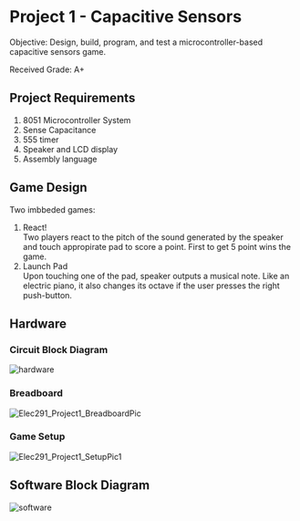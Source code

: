 # Project 1 - Capacitive Sensors

Objective: Design, build, program, and test a microcontroller-based capacitive sensors game.

Received Grade: A+

## Project Requirements

1. 8051 Microcontroller System
2. Sense Capacitance 
3. 555 timer
4. Speaker and LCD display
5. Assembly language

## Game Design

Two imbbeded games:
1. React!  
  Two players react to the pitch of the sound generated by the speaker and touch appropirate pad to score a point. First to get 5 point wins the game. 
2. Launch Pad  
  Upon touching one of the pad, speaker outputs a musical note. Like an electric piano, it also changes its octave if the user presses the right push-button. 
  
## Hardware

### Circuit Block Diagram
![hardware](https://user-images.githubusercontent.com/63937643/165002043-d76ab7d5-e102-4b23-b2f1-d831e9154319.png)

### Breadboard
![Elec291_Project1_BreadboardPic](https://user-images.githubusercontent.com/63937643/156922149-a7669ab9-f8a8-4efe-b766-c7c0fde9c6f3.jpeg)

### Game Setup
![Elec291_Project1_SetupPic1](https://user-images.githubusercontent.com/63937643/156922115-f7641621-e715-453f-b48e-899518aed01e.jpeg)

## Software Block Diagram

![software](https://user-images.githubusercontent.com/63937643/165002061-1f2f23f8-cdd1-4c0d-815b-7f7422b4ca75.png)












